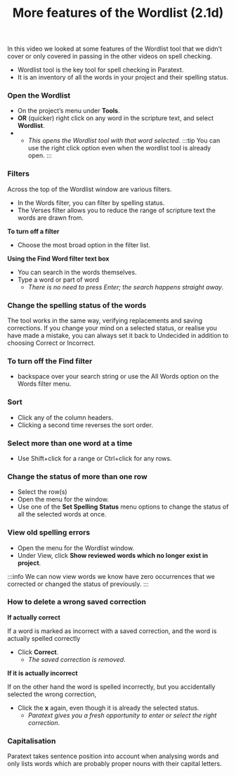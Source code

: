 ﻿---
title: More features of the Wordlist (2.1d) 
---
In this video we looked at some features of the Wordlist tool that we didn’t cover or only covered in passing in the other videos on spell checking.

-   Wordlist tool is the key tool for spell checking in Paratext.
-   It is an inventory of all the words in your project and their spelling status.

### Open the Wordlist

-   On the project’s menu under **Tools**.
-   **OR** (quicker) right click on any word in the scripture text, and select **Wordlist**.  
-   - *This opens the Wordlist tool with that word selected*.
:::tip
You can use the right click option even when the wordlist tool is already open.
:::
### Filters

Across the top of the Wordlist window are various filters.

-   In the Words filter, you can filter by spelling status.
-   The Verses filter allows you to reduce the range of scripture text the words are drawn from.

**To turn off a filter**

-   Choose the most broad option in the filter list.

**Using the Find Word filter text box**

-   You can search in the words themselves.
-   Type a word or part of word
    -  *There is no need to press Enter; the search happens straight away*.

### Change the spelling status of the words

The tool works in the same way, verifying replacements and saving corrections. If you change your mind on a selected status, or realise you have made a mistake, you can always set it back to Undecided in addition to choosing Correct or Incorrect.

### To turn off the Find filter

-   backspace over your search string or use the All Words option on the Words filter menu.

### Sort

-   Click any of the column headers.
-   Clicking a second time reverses the sort order.

### Select more than one word at a time

-   Use Shift+click for a range or Ctrl+click for any rows.

### Change the status of more than one row

-   Select the row(s)
-   Open the menu for the window.
-   Use one of the **Set Spelling Status** menu options to change the status of all the selected words at once.

### View old spelling errors

-   Open the menu for the Wordlist window.
-   Under View, click **Show reviewed words which no longer exist in project**.

:::info
We can now view words we know have zero occurrences that we corrected or changed the status of previously.
:::

### How to delete a wrong saved correction

**If actually correct**

If a word is marked as incorrect with a saved correction, and the word is actually spelled correctly

-   Click **Correct**.  
    -  *The saved correction is removed*.

**If it is actually incorrect**

If on the other hand the word is spelled incorrectly, but you accidentally selected the wrong correction,

-   Click the **x** again, even though it is already the selected status.  
    -  *Paratext gives you a fresh opportunity to enter or select the right correction*.

### Capitalisation

Paratext takes sentence position into account when analysing words and only lists words which are probably proper nouns with their capital letters.

